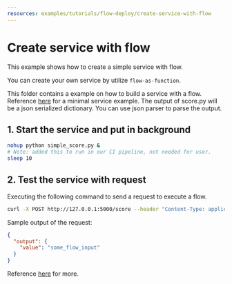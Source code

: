 ```yaml
---
resources: examples/tutorials/flow-deploy/create-service-with-flow
---
```


# Create service with flow

This example shows how to create a simple service with flow.

You can create your own service by utilize `flow-as-function`.

This folder contains a example on how to build a service with a flow.
Reference [here](./simple_score.py) for a minimal service example.
The output of score.py will be a json serialized dictionary.
You can use json parser to parse the output.

## 1. Start the service and put in background

```bash
nohup python simple_score.py &
# Note: added this to run in our CI pipeline, not needed for user.
sleep 10
```

## 2. Test the service with request

Executing the following command to send a request to execute a flow.

```bash
curl -X POST http://127.0.0.1:5000/score --header "Content-Type: application/json" --data '{"flow_input": "some_flow_input", "node_input": "some_node_input"}'
```

Sample output of the request:

```json
{
  "output": {
    "value": "some_flow_input"
  }
}
```

Reference [here](./simple_score.py) for more.

